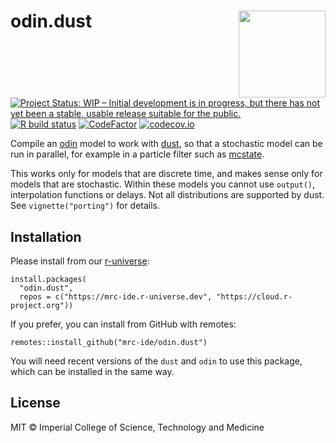 # odin.dust <img src='man/figures/logo.png' align="right" height="139" />

<!-- badges: start -->
[![Project Status: WIP – Initial development is in progress, but there has not yet been a stable, usable release suitable for the public.](https://www.repostatus.org/badges/latest/wip.svg)](https://www.repostatus.org/#wip)
[![R build status](https://github.com/mrc-ide/odin.dust/workflows/R-CMD-check/badge.svg)](https://github.com/mrc-ide/odin.dust/actions)
[![CodeFactor](https://www.codefactor.io/repository/github/mrc-ide/odin.dust/badge)](https://www.codefactor.io/repository/github/mrc-ide/odin.dust)
[![codecov.io](https://codecov.io/github/mrc-ide/odin.dust/coverage.svg?branch=master)](https://codecov.io/github/mrc-ide/odin.dust?branch=master)
<!-- badges: end -->

Compile an [odin](https://mrc-ide.github.io/odin/) model to work with [dust](https://mrc-ide.github.io/dust/), so that a stochastic model can be run in parallel, for example in a particle filter such as [mcstate](https://mrc-ide.github.io/mcstate/).

This works only for models that are discrete time, and makes sense only for models that are stochastic. Within these models you cannot use `output()`, interpolation functions or delays. Not all distributions are supported by dust.
See `vignette("porting")` for details.

## Installation

Please install from our [r-universe](https://mrc-ide.r-universe.dev/):

```
install.packages(
  "odin.dust",
  repos = c("https://mrc-ide.r-universe.dev", "https://cloud.r-project.org"))
```

If you prefer, you can install from GitHub with remotes:

```
remotes::install_github("mrc-ide/odin.dust")
```

You will need recent versions of the `dust` and `odin` to use this package, which can be installed in the same way.

## License

MIT © Imperial College of Science, Technology and Medicine
